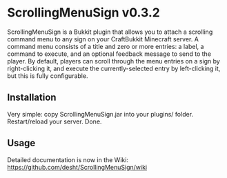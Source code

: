 # ScrollingMenuSign v0.3.2

ScrollingMenuSign is a Bukkit plugin that allows you to attach a scrolling command menu to any sign on your CraftBukkit
Minecraft server.  A command menu consists of a title and zero or more entries: a label, a command to execute, and an optional
feedback message to send to the player.  By default, players can scroll through the menu entries on a sign by right-clicking it,
and execute the currently-selected entry by left-clicking it, but this is fully configurable.

## Installation

Very simple: copy ScrollingMenuSign.jar into your plugins/ folder.  Restart/reload your server.  Done.

## Usage

Detailed documentation is now in the Wiki: https://github.com/desht/ScrollingMenuSign/wiki
